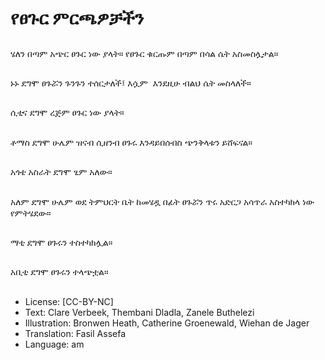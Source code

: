 # የፀጉር ምርጫዎቻችን

##
ሄለን በጣም አጭር ፀጉር ነው ያላት። የፀጉር ቁርጡም በጣም በሳል ሴት አስመስሏታል።

##
ኑኑ ደግሞ ፀጉሯን ጉንጉን ተሰርታለች፤ እሷም  እንደዚሁ ብልህ ሴት መስላለች።

##
ሲቲና ደግሞ ረጅም ፀጉር ነው ያላት።

##
ቶማስ ደግሞ ሁሌም ዝናብ ሲዘንብ ፀጉሩ እንዳይበሰብስ ጭንቅላቱን ይሸፍናል።

##
አጎቴ አስራት ደግሞ ፂም አለው።

##
አለም ደግሞ ሁሌም ወደ ትምህርት ቤት ከመሄዷ በፊት ፀጉሯን ጥሩ አድርጋ አሳጥራ አስተካክላ ነው የምትሄደው።

##
ማቲ ደግሞ ፀጉሩን ተስተካክሏል።

##
አቢቲ ደግሞ ፀጉሩን ተላጭቷል።

##
* License: [CC-BY-NC]
* Text: Clare Verbeek, Thembani Dladla, Zanele Buthelezi
* Illustration: Bronwen Heath, Catherine Groenewald, Wiehan de Jager
* Translation: Fasil Assefa
* Language: am
